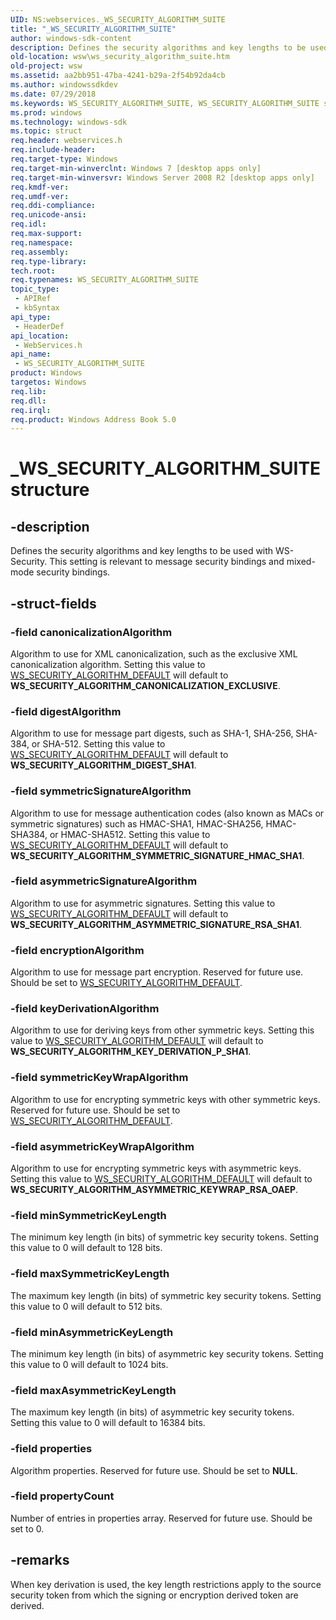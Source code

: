 ```yaml
---
UID: NS:webservices._WS_SECURITY_ALGORITHM_SUITE
title: "_WS_SECURITY_ALGORITHM_SUITE"
author: windows-sdk-content
description: Defines the security algorithms and key lengths to be used with WS-Security. This setting is relevant to message security bindings and mixed-mode security bindings.
old-location: wsw\ws_security_algorithm_suite.htm
old-project: wsw
ms.assetid: aa2bb951-47ba-4241-b29a-2f54b92da4cb
ms.author: windowssdkdev
ms.date: 07/29/2018
ms.keywords: WS_SECURITY_ALGORITHM_SUITE, WS_SECURITY_ALGORITHM_SUITE structure [Web Services for Windows], _WS_SECURITY_ALGORITHM_SUITE, webservices/WS_SECURITY_ALGORITHM_SUITE, wsw.ws_security_algorithm_suite
ms.prod: windows
ms.technology: windows-sdk
ms.topic: struct
req.header: webservices.h
req.include-header: 
req.target-type: Windows
req.target-min-winverclnt: Windows 7 [desktop apps only]
req.target-min-winversvr: Windows Server 2008 R2 [desktop apps only]
req.kmdf-ver: 
req.umdf-ver: 
req.ddi-compliance: 
req.unicode-ansi: 
req.idl: 
req.max-support: 
req.namespace: 
req.assembly: 
req.type-library: 
tech.root: 
req.typenames: WS_SECURITY_ALGORITHM_SUITE
topic_type:
 - APIRef
 - kbSyntax
api_type:
 - HeaderDef
api_location:
 - WebServices.h
api_name:
 - WS_SECURITY_ALGORITHM_SUITE
product: Windows
targetos: Windows
req.lib: 
req.dll: 
req.irql: 
req.product: Windows Address Book 5.0
---
```


# _WS_SECURITY_ALGORITHM_SUITE structure


## -description


Defines the security algorithms and key lengths to be used with
WS-Security.  This setting is relevant to message security bindings
and mixed-mode security bindings.
            


## -struct-fields




### -field canonicalizationAlgorithm

Algorithm to use for XML canonicalization, such as the exclusive XML
canonicalization algorithm. 
Setting this value to <a href="https://msdn.microsoft.com/e1af7178-0671-45d9-9e25-0931b895ad40">WS_SECURITY_ALGORITHM_DEFAULT</a> will default to 
<b>WS_SECURITY_ALGORITHM_CANONICALIZATION_EXCLUSIVE</b>.
                


### -field digestAlgorithm

Algorithm to use for message part digests, such as SHA-1, SHA-256,
SHA-384, or SHA-512. 
Setting this value to <a href="https://msdn.microsoft.com/e1af7178-0671-45d9-9e25-0931b895ad40">WS_SECURITY_ALGORITHM_DEFAULT</a> will default to 
<b>WS_SECURITY_ALGORITHM_DIGEST_SHA1</b>.
                


### -field symmetricSignatureAlgorithm

Algorithm to use for message authentication codes (also known as MACs
or symmetric signatures) such as HMAC-SHA1, HMAC-SHA256, HMAC-SHA384, or HMAC-SHA512. 
Setting this value to <a href="https://msdn.microsoft.com/e1af7178-0671-45d9-9e25-0931b895ad40">WS_SECURITY_ALGORITHM_DEFAULT</a> will default to 
<b>WS_SECURITY_ALGORITHM_SYMMETRIC_SIGNATURE_HMAC_SHA1</b>.
                


### -field asymmetricSignatureAlgorithm

Algorithm to use for asymmetric signatures. 
Setting this value to <a href="https://msdn.microsoft.com/e1af7178-0671-45d9-9e25-0931b895ad40">WS_SECURITY_ALGORITHM_DEFAULT</a> will default to 
<b>WS_SECURITY_ALGORITHM_ASYMMETRIC_SIGNATURE_RSA_SHA1</b>.
                


### -field encryptionAlgorithm

Algorithm to use for message part encryption. Reserved for future use. Should be set to <a href="https://msdn.microsoft.com/e1af7178-0671-45d9-9e25-0931b895ad40">WS_SECURITY_ALGORITHM_DEFAULT</a>.
                


### -field keyDerivationAlgorithm

Algorithm to use for deriving keys from other symmetric keys. 
Setting this value to <a href="https://msdn.microsoft.com/e1af7178-0671-45d9-9e25-0931b895ad40">WS_SECURITY_ALGORITHM_DEFAULT</a> will default to 
<b>WS_SECURITY_ALGORITHM_KEY_DERIVATION_P_SHA1</b>.
                


### -field symmetricKeyWrapAlgorithm

Algorithm to use for encrypting symmetric keys with other symmetric
keys. Reserved for future use. Should be set to <a href="https://msdn.microsoft.com/e1af7178-0671-45d9-9e25-0931b895ad40">WS_SECURITY_ALGORITHM_DEFAULT</a>.
                


### -field asymmetricKeyWrapAlgorithm

Algorithm to use for encrypting symmetric keys with asymmetric
                  keys. Setting this value to <a href="https://msdn.microsoft.com/e1af7178-0671-45d9-9e25-0931b895ad40">WS_SECURITY_ALGORITHM_DEFAULT</a> will default to
                  <b>WS_SECURITY_ALGORITHM_ASYMMETRIC_KEYWRAP_RSA_OAEP</b>.
                


### -field minSymmetricKeyLength

The minimum key length (in bits) of symmetric key security tokens. 
Setting this value to 0 will default to 128 bits.
                


### -field maxSymmetricKeyLength

The maximum key length (in bits) of symmetric key security tokens. 
Setting this value to 0 will default to 512 bits.
                


### -field minAsymmetricKeyLength

The minimum key length (in bits) of asymmetric key security tokens.
Setting this value to 0 will default to 1024 bits.
                


### -field maxAsymmetricKeyLength

The maximum key length (in bits) of asymmetric key security tokens.
Setting this value to 0 will default to 16384 bits.
                


### -field properties

Algorithm properties. Reserved for future use. Should be set to <b>NULL</b>.
                


### -field propertyCount

Number of entries in properties array. Reserved for future use. Should be set to 0.
                


## -remarks



When key derivation is used, the key length restrictions apply to the
source security token from which the signing or encryption derived
token are derived.  
            



